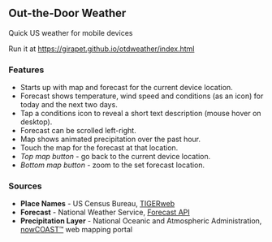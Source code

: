 ## Out-the-Door Weather
Quick US weather for mobile devices

Run it at https://girapet.github.io/otdweather/index.html

### Features
* Starts up with map and forecast for the current device location.
* Forecast shows temperature, wind speed and conditions (as an icon) for today and the next two days.
* Tap a conditions icon to reveal a short text description (mouse hover on desktop).
* Forecast can be scrolled left-right.
* Map shows animated precipitation over the past hour.
* Touch the map for the forecast at that location.
* _Top map button_ - go back to the current device location.
* _Bottom map button_ - zoom to the set forecast location.

### Sources
* __Place Names__ - US Census Bureau, [TIGERweb](https://tigerweb.geo.census.gov/tigerwebmain/TIGERweb_restmapservice.html)
* __Forecast__ - National Weather Service, [Forecast API](https://forecast-v3.weather.gov/documentation)
* __Precipitation Layer__ - National Oceanic and Atmospheric Administration, [nowCOAST™](https://nowcoast.noaa.gov/) web mapping portal
